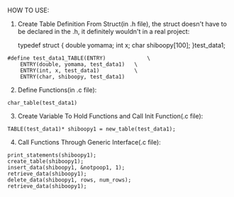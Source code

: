 HOW TO USE:

  1. Create Table Definition From Struct(in .h file), the struct doesn't have to be declared in the .h, it definitely wouldn't in a real project:
  
      typedef struct {
      double yomama;
      int x;
      char shiboopy[100];
    }test_data1;
    
    #define test_data1_TABLE(ENTRY)				\
		ENTRY(double, yomama, test_data1)	\
		ENTRY(int, x, test_data1)			\
		ENTRY(char, shiboopy, test_data1)
    
  2. Define Functions(in .c file):
  
    char_table(test_data1)
    
  3. Create Variable To Hold Functions and Call Init Function(.c file):
  
    TABLE(test_data1)* shiboopy1 = new_table(test_data1);
    
  4. Call Functions Through Generic Interface(.c file):
  
    print_statements(shiboopy1);
    create_table(shiboopy1);
    insert_data(shiboopy1, &notpoop1, 1);
    retrieve_data(shiboopy1);
    delete_data(shiboopy1, rows, num_rows);
    retrieve_data(shiboopy1);
